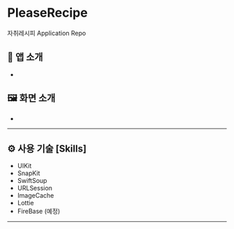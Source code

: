 # PleaseRecipe
자취레시피 Application Repo

## 📱 앱 소개
- 

## 🖼️ 화면 소개
- 

-----
## ⚙️ 사용 기술 [Skills]
  - UIKit
  - SnapKit
  - SwiftSoup
  - URLSession
  - ImageCache
  - Lottie
  - FireBase (예정)

-----
